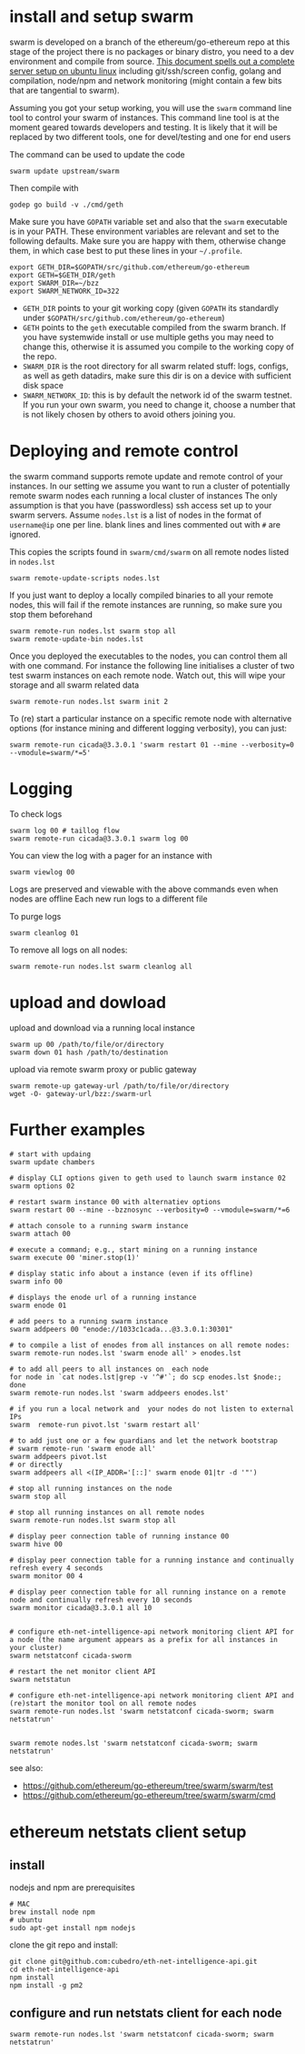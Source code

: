 
# install and setup swarm

swarm is developed on a branch of the ethereum/go-ethereum repo
at this stage of the project there is no packages or binary distro, you need to a dev environment and compile from source.
[This document spells out a complete server setup on ubuntu linux](https://gist.github.com/zelig/74eb365752ceaacf15e860fb80eacb3e) including git/ssh/screen config, golang and compilation, node/npm and network monitoring (might contain a few bits that are tangential to swarm).

Assuming you got your setup working, you will use the `swarm` command line tool to control your swarm of instances.
This command line tool is at the moment geared towards developers and testing.
It is likely that it will be replaced by two different tools, one for devel/testing and one for end users


The command can be used to update the code

```shell
swarm update upstream/swarm
```

Then compile with

```shell
godep go build -v ./cmd/geth
```

Make sure you have `GOPATH` variable set and also that the `swarm` executable is in your PATH.
These environment variables are relevant and set to the following defaults.
Make sure you are happy with them, otherwise change them, in which case best to put these lines in your `~/.profile`.

```
export GETH_DIR=$GOPATH/src/github.com/ethereum/go-ethereum
export GETH=$GETH_DIR/geth
export SWARM_DIR=~/bzz
export SWARM_NETWORK_ID=322
```

* `GETH_DIR` points to your git working copy (given `GOPATH` its standardly under `$GOPATH/src/github.com/ethereum/go-ethereum`)
* `GETH` points to the `geth` executable compiled from the swarm branch. If you have systemwide install or use multiple geths you may need to change this, otherwise it is assumed you compile to the working copy of the repo.
* `SWARM_DIR` is the root directory for all swarm related stuff: logs, configs, as well as geth datadirs, make sure this dir is on a device with sufficient disk space
* `SWARM_NETWORK_ID`: this is by default the network id of the swarm testnet. If you run your own swarm, you need to change it, choose a number that is not likely chosen by others to avoid others joining you.

# Deploying and remote control

the swarm command supports remote update and remote control of your instances.
In our setting we assume you want to run a cluster of potentially remote swarm nodes each running a local cluster of instances
The only assumption is that you have (passwordless) ssh access set up to your swarm servers.
Assume `nodes.lst` is a list of nodes in the format of `username@ip` one per line. blank lines and lines commented out with `#` are ignored.


This copies the  scripts found in  `swarm/cmd/swarm` on all remote  nodes listed in `nodes.lst`

```
swarm remote-update-scripts nodes.lst
```

If you just want to deploy a locally compiled binaries to all your remote nodes, this will fail if the remote instances are running, so make sure you stop them beforehand

```shell
swarm remote-run nodes.lst swarm stop all
swarm remote-update-bin nodes.lst
```



Once  you deployed the executables to the nodes, you can control them all with one command. For instance the following line initialises a cluster of two test swarm instances on each remote node.
Watch out, this will wipe your storage and  all swarm related data

```shell
swarm remote-run nodes.lst swarm init 2
```


To (re) start a particular instance on a specific remote node with alternative options (for instance mining and different logging verbosity), you can just:

```shell
swarm remote-run cicada@3.3.0.1 'swarm restart 01 --mine --verbosity=0 --vmodule=swarm/*=5'
```

# Logging

To check logs

```shell
swarm log 00 # taillog flow
swarm remote-run cicada@3.3.0.1 swarm log 00
```

You can view the log with a pager for an instance with

```
swarm viewlog 00
```

Logs are preserved and viewable with the above commands even when nodes are offline
Each new run logs to a different file

To purge logs

```
swarm cleanlog 01
```

To remove all logs on all nodes:

```
swarm remote-run nodes.lst swarm cleanlog all
```

# upload and dowload

upload and download via a running local instance

```shell
swarm up 00 /path/to/file/or/directory
swarm down 01 hash /path/to/destination
```

upload via remote swarm proxy or public gateway

```shell
swarm remote-up gateway-url /path/to/file/or/directory
wget -O- gateway-url/bzz:/swarm-url
```


# Further examples

```shell
# start with updaing
swarm update chambers

# display CLI options given to geth used to launch swarm instance 02
swarm options 02

# restart swarm instance 00 with alternatiev options
swarm restart 00 --mine --bzznosync --verbosity=0 --vmodule=swarm/*=6

# attach console to a running swarm instance
swarm attach 00

# execute a command; e.g., start mining on a running instance
swarm execute 00 'miner.stop(1)'

# display static info about a instance (even if its offline)
swarm info 00

# displays the enode url of a running instance
swarm enode 01

# add peers to a running swarm instance
swarm addpeers 00 "enode://1033c1cada...@3.3.0.1:30301"

# to compile a list of enodes from all instances on all remote nodes:
swarm remote-run nodes.lst 'swarm enode all' > enodes.lst

# to add all peers to all instances on  each node
for node in `cat nodes.lst|grep -v '^#'`; do scp enodes.lst $node:; done
swarm remote-run nodes.lst 'swarm addpeers enodes.lst'

# if you run a local network and  your nodes do not listen to external IPs
swarm  remote-run pivot.lst 'swarm restart all'

# to add just one or a few guardians and let the network bootstrap
# swarm remote-run 'swarm enode all'
swarm addpeers pivot.lst
# or directly
swarm addpeers all <(IP_ADDR='[::]' swarm enode 01|tr -d '"')

# stop all running instances on the node
swarm stop all

# stop all running instances on all remote nodes
swarm remote-run nodes.lst swarm stop all

# display peer connection table of running instance 00
swarm hive 00

# display peer connection table for a running instance and continually refresh every 4 seconds
swarm monitor 00 4

# display peer connection table for all running instance on a remote node and continually refresh every 10 seconds
swarm monitor cicada@3.3.0.1 all 10


# configure eth-net-intelligence-api network monitoring client API for a node (the name argument appears as a prefix for all instances in  your cluster)
swarm netstatconf cicada-sworm

# restart the net monitor client API
swarm netstatun

# configure eth-net-intelligence-api network monitoring client API and (re)start the monitor tool on all remote nodes
swarm remote-run nodes.lst 'swarm netstatconf cicada-sworm; swarm netstatrun'


swarm remote nodes.lst 'swarm netstatconf cicada-sworm; swarm netstatrun'
```


see also:

* https://github.com/ethereum/go-ethereum/tree/swarm/swarm/test
* https://github.com/ethereum/go-ethereum/tree/swarm/swarm/cmd

# ethereum netstats client setup

## install

nodejs and npm are prerequisites

```shell
# MAC
brew install node npm
# ubuntu
sudo apt-get install npm nodejs
```

clone the git repo and install:

```
git clone git@github.com:cubedro/eth-net-intelligence-api.git
cd eth-net-intelligence-api
npm install
npm install -g pm2
```

## configure and run netstats client for each node

```shell
swarm remote-run nodes.lst 'swarm netstatconf cicada-sworm; swarm netstatrun'
```

